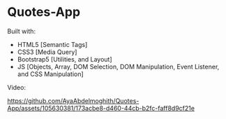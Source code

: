 # Quotes-App
Built with:
- HTML5 [Semantic Tags]
- CSS3 [Media Query]
- Bootstrap5 [Utilities, and Layout]
- JS [Objects, Array, DOM Selection, DOM Manipulation, Event Listener, and CSS Manipulation]

Video:



https://github.com/AyaAbdelmoghith/Quotes-App/assets/105630381/173acbe8-d460-44cb-b2fc-faff8d9cf21e




